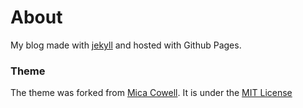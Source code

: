 # About

My blog made with [jekyll](http://jekyllrb.com) and hosted with Github Pages.

### Theme
The theme was forked from [Mica Cowell](https://github.com/getmicah/getmicah.github.io). It is under the [MIT License](https://raw.githubusercontent.com/getmicah/getmicah.github.io/master/LICENSE)
